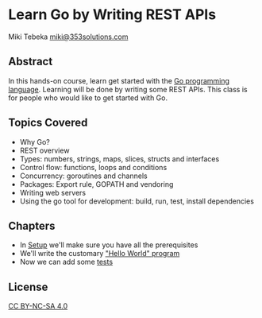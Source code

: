 # Learn Go by Writing REST APIs

Miki Tebeka <miki@353solutions.com>

## Abstract
In this hands-on course, learn get started with the [Go programming
language][go]. Learning will be done by writing some REST APIs. This class is
for people who would like to get started with Go.

[go]: https://golang.org

## Topics Covered
* Why Go?
* REST overview
* Types: numbers, strings, maps, slices, structs and interfaces
* Control flow: functions, loops and conditions
* Concurrency: goroutines and channels
* Packages: Export rule, GOPATH and vendoring
* Writing web servers
* Using the go tool for development: build, run, test, install dependencies 

## Chapters

* In [Setup][setup] we'll make sure you have all the prerequisites
* We'll write the customary ["Hello World" program][hello-world]
* Now we can add some [tests][tests]

[setup]: step_00/README.md
[hello-world]: step_01/README.md
[tests]: step_02/README.md

## License

[CC BY-NC-SA 4.0][license]

[license]: https://creativecommons.org/licenses/by-nc-sa/4.0/legalcode
